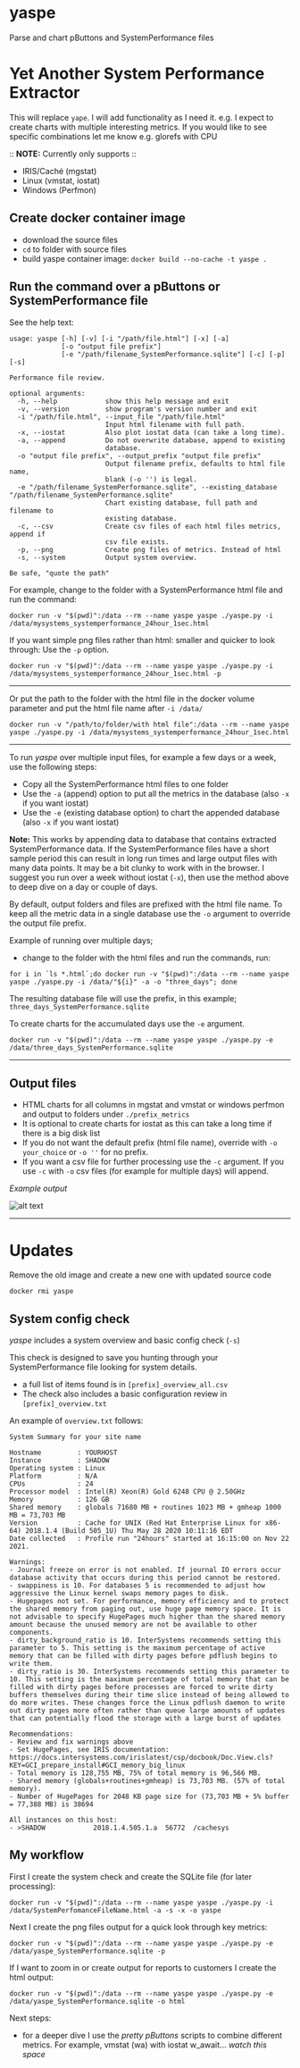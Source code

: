 # yaspe

Parse and chart pButtons and SystemPerformance files

# Yet Another System Performance Extractor

This will replace `yape`. I will add functionality as I need it. e.g. I expect to create charts with multiple interesting metrics. If you would like to see specific combinations let me know e.g. glorefs with CPU 

:: **NOTE:** Currently only supports ::

- IRIS/Caché (mgstat)
- Linux (vmstat, iostat)
- Windows (Perfmon)

## Create docker container image

- download the source files
- `cd` to folder with source files
- build yaspe container image: `docker build --no-cache -t yaspe .`

## Run the command over a pButtons or SystemPerformance file

See the help text:

```plaintext
usage: yaspe [-h] [-v] [-i "/path/file.html"] [-x] [-a]
             [-o "output file prefix"]
             [-e "/path/filename_SystemPerformance.sqlite"] [-c] [-p] [-s]

Performance file review.

optional arguments:
  -h, --help            show this help message and exit
  -v, --version         show program's version number and exit
  -i "/path/file.html", --input_file "/path/file.html"
                        Input html filename with full path.
  -x, --iostat          Also plot iostat data (can take a long time).
  -a, --append          Do not overwrite database, append to existing
                        database.
  -o "output file prefix", --output_prefix "output file prefix"
                        Output filename prefix, defaults to html file name,
                        blank (-o '') is legal.
  -e "/path/filename_SystemPerformance.sqlite", --existing_database "/path/filename_SystemPerformance.sqlite"
                        Chart existing database, full path and filename to
                        existing database.
  -c, --csv             Create csv files of each html files metrics, append if
                        csv file exists.
  -p, --png             Create png files of metrics. Instead of html
  -s, --system          Output system overview.

Be safe, "quote the path"
```

For example, change to the folder with a SystemPerformance html file and run the command:

```plaintext
docker run -v "$(pwd)":/data --rm --name yaspe yaspe ./yaspe.py -i /data/mysystems_systemperformance_24hour_1sec.html
```

If you want simple png files rather than html: smaller and quicker to look through: Use the `-p` option.

```plaintext
docker run -v "$(pwd)":/data --rm --name yaspe yaspe ./yaspe.py -i /data/mysystems_systemperformance_24hour_1sec.html -p
```


<hr>

Or put the path to the folder with the html file in the docker volume parameter and put the html file name after `-i /data/` 

```plaintext
docker run -v "/path/to/folder/with html file":/data --rm --name yaspe yaspe ./yaspe.py -i /data/mysystems_systemperformance_24hour_1sec.html
```

<hr>

To run _yaspe_ over multiple input files, for example a few days or a week, use the following steps:

- Copy all the SystemPerformance html files to one folder
- Use the `-a` (append) option to put all the metrics in the database (also `-x` if you want iostat)
- Use the `-e` (existing database option) to chart the appended database (also `-x` if you want iostat)

__Note:__ This works by appending data to database that contains extracted SystemPerformance data.
If the SystemPerformance files have a short sample period this can result in long run times and large output files with many data points. 
It may be a bit clunky to work with in the browser.
I suggest you run over a week without iostat (`-x`), then use the method above to deep dive on a day or couple of days.

By default, output folders and files are prefixed with the html file name. 
To keep all the metric data in a single database use the `-o` argument to override the output file prefix.

Example of running over multiple days;
- change to the folder with the html files and run the commands, run:

```plaintext
for i in `ls *.html`;do docker run -v "$(pwd)":/data --rm --name yaspe yaspe ./yaspe.py -i /data/"${i}" -a -o "three_days"; done
```

The resulting database file will use the prefix, in this example; `three_days_SystemPerformance.sqlite`

To create charts for the accumulated days use the `-e` argument.

```plaintext
docker run -v "$(pwd)":/data --rm --name yaspe yaspe ./yaspe.py -e /data/three_days_SystemPerformance.sqlite
```

<hr>

## Output files

- HTML charts for all columns in mgstat and vmstat or windows perfmon and output to folders under `./prefix_metrics`
- It is optional to create charts for iostat as this can take a long time if there is a big disk list
- If you do not want the default prefix (html file name), override with `-o your_choice` or `-o ''` for no prefix.
- If you want a csv file for further processing use the `-c` argument. If you use `-c` with `-o` csv files (for example for multiple days) will append.

*Example output*

![alt text][logo]

<hr>

# Updates

Remove the old image and create a new one with updated source code

`docker rmi yaspe`

[logo]: https://github.com/murrayo/yaspe/blob/main/yaspe.gif "Example"

## System config check

_yaspe_ includes a system overview and basic config check (`-s`)

This check is designed to save you hunting through your SystemPerformance file looking for system details. 

- a full list of items found is in `[prefix]_overview_all.csv`
- The check also includes a basic configuration review in `[prefix]_overview.txt`

An example of `overview.txt` follows:

```plaintext
System Summary for your site name

Hostname         : YOURHOST
Instance         : SHADOW
Operating system : Linux
Platform         : N/A
CPUs             : 24
Processor model  : Intel(R) Xeon(R) Gold 6248 CPU @ 2.50GHz
Memory           : 126 GB
Shared memory    : globals 71680 MB + routines 1023 MB + gmheap 1000 MB = 73,703 MB
Version          : Cache for UNIX (Red Hat Enterprise Linux for x86-64) 2018.1.4 (Build 505_1U) Thu May 28 2020 10:11:16 EDT
Date collected   : Profile run "24hours" started at 16:15:00 on Nov 22 2021.

Warnings:
- Journal freeze on error is not enabled. If journal IO errors occur database activity that occurs during this period cannot be restored.
- swappiness is 10. For databases 5 is recommended to adjust how aggressive the Linux kernel swaps memory pages to disk.
- Hugepages not set. For performance, memory efficiency and to protect the shared memory from paging out, use huge page memory space. It is not advisable to specify HugePages much higher than the shared memory amount because the unused memory are not be available to other components.
- dirty_background_ratio is 10. InterSystems recommends setting this parameter to 5. This setting is the maximum percentage of active memory that can be filled with dirty pages before pdflush begins to write them.
- dirty_ratio is 30. InterSystems recommends setting this parameter to 10. This setting is the maximum percentage of total memory that can be filled with dirty pages before processes are forced to write dirty buffers themselves during their time slice instead of being allowed to do more writes. These changes force the Linux pdflush daemon to write out dirty pages more often rather than queue large amounts of updates that can potentially flood the storage with a large burst of updates

Recommendations:
- Review and fix warnings above
- Set HugePages, see IRIS documentation: https://docs.intersystems.com/irislatest/csp/docbook/Doc.View.cls?KEY=GCI_prepare_install#GCI_memory_big_linux
- Total memory is 128,755 MB, 75% of total memory is 96,566 MB.
- Shared memory (globals+routines+gmheap) is 73,703 MB. (57% of total memory).
- Number of HugePages for 2048 KB page size for (73,703 MB + 5% buffer = 77,388 MB) is 38694

All instances on this host:
- >SHADOW            2018.1.4.505.1.a  56772  /cachesys
```

## My workflow

First I create the system check and create the SQLite file (for later processing):

`docker run -v "$(pwd)":/data --rm --name yaspe yaspe ./yaspe.py -i /data/SystemPerfomanceFileName.html -a -s -x -o yaspe`

Next I create the png files output for a quick look through key metrics:

`docker run -v "$(pwd)":/data --rm --name yaspe yaspe ./yaspe.py -e /data/yaspe_SystemPerformance.sqlite -p`

If I want to zoom in or create output for reports to customers I create the html output:

`docker run -v "$(pwd)":/data --rm --name yaspe yaspe ./yaspe.py -e /data/yaspe_SystemPerformance.sqlite -o html`

Next steps:

- for a deeper dive I use the _pretty pButtons_ scripts to combine different metrics. For example, vmstat (wa) with iostat w_await... _watch this space_
